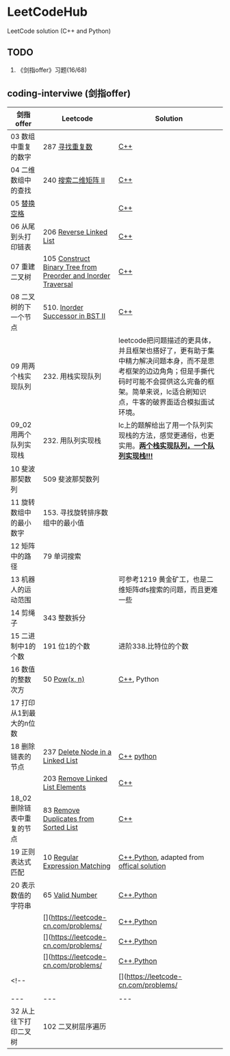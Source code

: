 # LeetCodeHub
LeetCode solution (C++ and Python)

## TODO
1. 《剑指offer》习题(16/68)

## coding-interviwe (剑指offer)
| 剑指offer | Leetcode | Solution |  
| --- | --- | --- | 
| 03 数组中重复的数字 | 287 [寻找重复数](https://leetcode-cn.com/problems/find-the-duplicate-number/) | [C++](https://github.com/codename1995/LeetCodeHub/blob/master/cpp/287_Find_the_Duplicate_Number/Find_the_Duplicate_Number.cpp) |  
| 04 二维数组中的查找 | 240 [搜索二维矩阵 II](https://leetcode-cn.com/problems/search-a-2d-matrix-ii/) | [C++](https://github.com/codename1995/LeetCodeHub/blob/master/cpp/240_Search_a_2D_Matrix_II/Search_a_2D_Matrix_II.cpp)  |  
| 05 [替换空格](https://www.nowcoder.com/practice/4060ac7e3e404ad1a894ef3e17650423?tpId=13&tqId=11155&tPage=1&rp=1&ru=/ta/coding-interviews&qru=/ta/coding-interviews/question-ranking) |  | [C++](https://github.com/codename1995/LeetCodeHub/blob/master/cpp/05_ReplaceSpace/05_ReplaceSpace.cpp) | 
|06 从尾到头打印链表|206 [Reverse Linked List](https://leetcode-cn.com/problems/reverse-linked-list/)| [C++](https://github.com/codename1995/LeetCodeHub/blob/master/cpp/206_Reverse_Linked_List/Reverse_Linked_List.cpp)|
|07 重建二叉树| 105 [Construct Binary Tree from Preorder and Inorder Traversal](https://leetcode-cn.com/problems/construct-binary-tree-from-preorder-and-inorder-traversal/)| [C++](https://github.com/codename1995/LeetCodeHub/blob/master/cpp/105_Construct_Binary_Tree_from_Preorder_and_Inorder/Construct_Binary_Tree_from_Preorder_and_Inorder.cpp)|
|08 二叉树的下一个节点|510. [Inorder Successor in BST II](https://leetcode-cn.com/problems/inorder-successor-in-bst-ii/)| [C++](https://github.com/codename1995/LeetCodeHub/blob/master/cpp/510_Inorder_Successor_in_BST_II/Inorder_Successor_in_BST_II.cpp) |
|09 用两个栈实现队列   |  232. 用栈实现队列 | leetcode把问题描述的更具体，并且框架也搭好了，更有助于集中精力解决问题本身，而不是思考框架的边边角角；但是手撕代码时可能不会提供这么完备的框架。简单来说，lc适合刷知识点，牛客的破界面适合模拟面试环境。  |
| 09_02 用两个队列实现栈   |  232. 用队列实现栈 | lc上的题解给出了用一个队列实现栈的方法，感觉更通俗，也更实用。<u>**两个栈实现队列，一个队列实现栈!!!**</u>  |
| 10 斐波那契数列  |509 斐波那契数列   |   |
| 11 旋转数组中的最小数字  | 153. 寻找旋转排序数组中的最小值  |   |
| 12 矩阵中的路径  | 79 单词搜索  |   |
| 13 机器人的运动范围  |   | 可参考1219 黄金矿工，也是二维矩阵dfs搜索的问题，而且更难一些  |
| 14 剪绳子 | 343 整数拆分   |   |
| 15 二进制中1的个数  | 191 位1的个数  | 进阶338.比特位的个数  |
| 16 数值的整数次方 | 50 [Pow(x, n)](https://leetcode-cn.com/problems/powx-n/)  | [C++](https://github.com/codename1995/LeetCodeHub/blob/master/cpp/50_Pow/Pow.cpp), Python   |
| 17 打印从1到最大的n位数 |   |   |
| 18 删除链表的节点  | 237 [Delete Node in a Linked List](https://leetcode-cn.com/problems/delete-node-in-a-linked-list/)  | [C++](https://github.com/codename1995/LeetCodeHub/blob/master/cpp/deleteNode/deleteNode.cpp) [python](https://github.com/codename1995/LeetCodeHub/blob/master/python/237.DeleteNodeInALinkedList.py)  |
|   | 203 [Remove Linked List Elements](https://leetcode-cn.com/problems/remove-linked-list-elements/) | [C++](https://github.com/codename1995/LeetCodeHub/blob/master/cpp/203_Remove_Linked_List_Elements/Remove_Linked_List_Elements.cpp)  |
| 18_02 删除链表中重复的节点  | 83 [Remove Duplicates from Sorted List](https://leetcode-cn.com/problems/remove-duplicates-from-sorted-list/)  | [C++](https://github.com/codename1995/LeetCodeHub/blob/master/cpp/83_Remove_Duplicates_from_Sorted_List/Remove_Duplicates_from_Sorted_List.cpp)  |
| 19 正则表达式匹配  | 10 [Regular Expression Matching](https://leetcode-cn.com/problems/regular-expression-matching/) | [C++](https://github.com/codename1995/LeetCodeHub/blob/master/cpp/10_Regular_Expression_Matching/Regular_Expression_Matching.cpp),[Python](https://github.com/codename1995/LeetCodeHub/blob/master/python/10.RegularExpressionMatching.py), adapted from [offical solution](https://leetcode-cn.com/problems/regular-expression-matching/solution/zheng-ze-biao-da-shi-pi-pei-by-leetcode/)  |
| 20 表示数值的字符串  | 65 [Valid Number](https://github.com/codename1995/LeetCodeHub/blob/master/cpp/65_Valid_Number/Valid_Number.cpp) | [C++](),[Python]()  |
|   | [](https://leetcode-cn.com/problems/ | [C++](),[Python]()  |
|   | [](https://leetcode-cn.com/problems/ | [C++](),[Python]()  |
|   | [](https://leetcode-cn.com/problems/ | [C++](),[Python]()  |
<!-- |   | [](https://leetcode-cn.com/problems/ | [C++](),[Python]()  | -->
|   |   |   |
| --- | --- | --- | 
|32 从上往下打印二叉树|102 二叉树层序遍历||

<!-- [C++](),[Python]() -->
<!-- [](https://leetcode-cn.com/problems/) -->